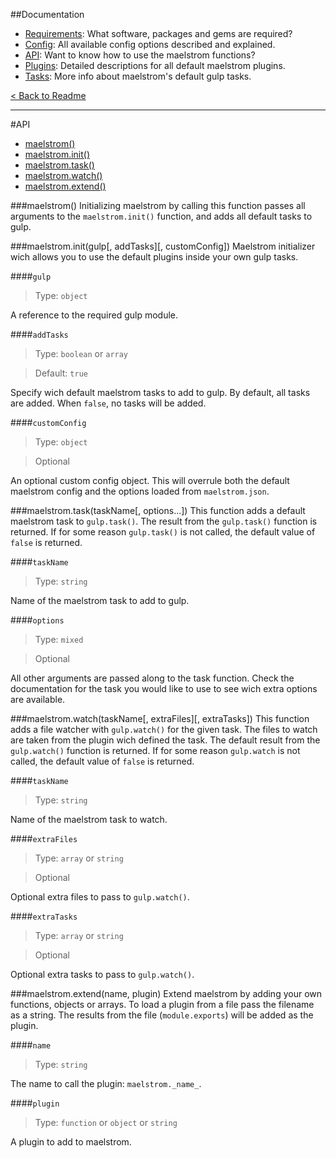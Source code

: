 ##Documentation
- [Requirements][docs-requirements]: What software, packages and gems are required?
- [Config][docs-config]: All available config options described and explained.
- [API][docs-api]: Want to know how to use the maelstrom functions?
- [Plugins][docs-plugins]: Detailed descriptions for all default maelstrom plugins.
- [Tasks][docs-tasks]: More info about maelstrom's default gulp tasks.

[< Back to Readme](../README.md)

--------------------------------------------------------------------------------


#API
- [maelstrom()][api-maelstrom]
- [maelstrom.init()][api-maelstrom-init]
- [maelstrom.task()][api-maelstrom-task]
- [maelstrom.watch()][api-maelstrom-watch]
- [maelstrom.extend()][api-maelstrom-extend]


###maelstrom()
Initializing maelstrom by calling this function passes all arguments to the `maelstrom.init()` function, and adds all default tasks to gulp.


###maelstrom.init(gulp[, addTasks][, customConfig])
Maelstrom initializer wich allows you to use the default plugins inside your own gulp tasks.


####`gulp`
> Type: `object`

A reference to the required gulp module.


####`addTasks`
> Type: `boolean` or `array`

> Default: `true`

Specify wich default maelstrom tasks to add to gulp. By default, all tasks are added. When `false`, no tasks will be added.


####`customConfig`
> Type: `object`

> Optional

An optional custom config object. This will overrule both the default maelstrom config and the options loaded from `maelstrom.json`.


###maelstrom.task(taskName[, options...])
This function adds a default maelstrom task to `gulp.task()`. The result from the `gulp.task()` function is returned. If for some reason `gulp.task()` is not called, the default value of `false` is returned.


####`taskName`
> Type: `string`

Name of the maelstrom task to add to gulp.

####`options`
> Type: `mixed`

> Optional

All other arguments are passed along to the task function. Check the documentation for the task you would like to use to see wich extra options are available.


###maelstrom.watch(taskName[, extraFiles][, extraTasks])
This function adds a file watcher with `gulp.watch()` for the given task. The files to watch are taken from the plugin wich defined the task. The default result from the `gulp.watch()` function is returned. If for some reason `gulp.watch` is not called, the default value of `false` is returned.


####`taskName`
> Type: `string`

Name of the maelstrom task to watch.


####`extraFiles`
> Type: `array` or `string`

> Optional

Optional extra files to pass to `gulp.watch()`.


####`extraTasks`
> Type: `array` or `string`

> Optional

Optional extra tasks to pass to `gulp.watch()`.


###maelstrom.extend(name, plugin)
Extend maelstrom by adding your own functions, objects or arrays. To load a plugin from a file pass the filename as a string. The results from the file (`module.exports`) will be added as the plugin.


####`name`
> Type: `string`

The name to call the plugin: `maelstrom._name_`.


####`plugin`
> Type: `function` or `object` or `string`

A plugin to add to maelstrom.

[api-maelstrom]: #maelstrom
[api-maelstrom-init]: #maelstrominitgulp-customconfig
[api-maelstrom-task]: #maelstromtasktaskname-options
[api-maelstrom-watch]: #maelstromwatchtaskname-extrafiles-extratasks
[api-maelstrom-extend]: #maelstromextendname-plugin

[docs-requirements]: requirements.md
[docs-config]: config.md
[docs-api]: api.md
[docs-plugins]: plugins.md
[docs-tasks]: tasks.md
